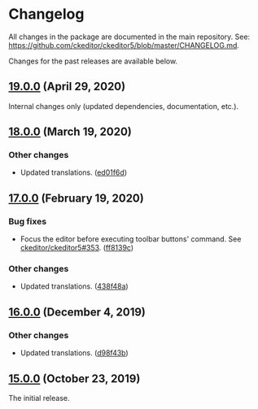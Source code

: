 Changelog
=========

All changes in the package are documented in the main repository. See: https://github.com/ckeditor/ckeditor5/blob/master/CHANGELOG.md.

Changes for the past releases are available below.

## [19.0.0](https://github.com/ckeditor/ckeditor5-horizontal-line/compare/v18.0.0...v19.0.0) (April 29, 2020)

Internal changes only (updated dependencies, documentation, etc.).


## [18.0.0](https://github.com/ckeditor/ckeditor5-horizontal-line/compare/v17.0.0...v18.0.0) (March 19, 2020)

### Other changes

* Updated translations. ([ed01f6d](https://github.com/ckeditor/ckeditor5-horizontal-line/commit/ed01f6d))


## [17.0.0](https://github.com/ckeditor/ckeditor5-horizontal-line/compare/v16.0.0...v17.0.0) (February 19, 2020)

### Bug fixes

* Focus the editor before executing toolbar buttons' command. See [ckeditor/ckeditor5#353](https://github.com/ckeditor/ckeditor5/issues/353). ([ff8139c](https://github.com/ckeditor/ckeditor5-horizontal-line/commit/ff8139c))

### Other changes

* Updated translations. ([438f48a](https://github.com/ckeditor/ckeditor5-horizontal-line/commit/438f48a))


## [16.0.0](https://github.com/ckeditor/ckeditor5-horizontal-line/compare/v15.0.0...v16.0.0) (December 4, 2019)

### Other changes

* Updated translations. ([d98f43b](https://github.com/ckeditor/ckeditor5-horizontal-line/commit/d98f43b))


## [15.0.0](https://github.com/ckeditor/ckeditor5-horizontal-line/tree/v15.0.0) (October 23, 2019)

The initial release.
